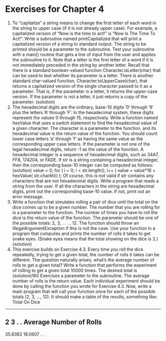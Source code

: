 # Exercises for Chapter 4

1. To “capitalize” a string means to change the first letter of each word in the string to upper
case (if it is not already upper case). For example, a capitalized version of “Now is the time
to act!” is “Now Is The Time To Act!”. Write a subroutine named printCapitalized
that will print a capitalized version of a string to standard output. The string to be printed
should be a parameter to the subroutine. Test your subroutine with a main() routine that
gets a line of input from the user and applies the subroutine to it.
Note that a letter is the first letter of a word if it is not immediately preceded in
the string by another letter. Recall that there is a standard boolean-valued function
Character.isLetter(char) that can be used to test whether its parameter is a letter.
There is another standard char-valued function, Character.toUpperCase(char), that
returns a capitalized version of the single character passed to it as a parameter. That is,
if the parameter is a letter, it returns the upper-case version. If the parameter is not a
letter, it just returns a copy of the parameter. (solution)
2. The hexadecimal digits are the ordinary, base-10 digits ’0’ through ’9’ plus the letters ’A’
through ’F’. In the hexadecimal system, these digits represent the values 0 through 15,
respectively. Write a function named hexValue that uses a switch statement to find the
hexadecimal value of a given character. The character is a parameter to the function, and
its hexadecimal value is the return value of the function. You should count lower case
letters ’a’ through ’f’ as having the same value as the corresponding upper case letters.
If the parameter is not one of the legal hexadecimal digits, return -1 as the value of the
function.
A hexadecimal integer is a sequence of hexadecimal digits, such as 34A7, FF8, 174204,
or FADE. If str is a string containing a hexadecimal integer, then the corresponding
base-10 integer can be computed as follows: (solution)
value = 0;
for ( i = 0; i < str.length(); i++ )
value = value*16 + hexValue( str.charAt(i) );
Of course, this is not valid if str contains any characters that are not hexadecimal digits.
Write a program that reads a string from the user. If all the characters in the string are
hexadecimal digits, print out the corresponding base-10 value. If not, print out an error
message.
3. Write a function that simulates rolling a pair of dice until the total on the dice comes up
to be a given number. The number that you are rolling for is a parameter to the function.
The number of times you have to roll the dice is the return value of the function. The
parameter should be one of the possible totals: 2, 3, . . . , 12. The function should throw
an IllegalArgumentException if this is not the case. Use your function in a program that
computes and prints the number of rolls it takes to get snake eyes. (Snake eyes means
that the total showing on the dice is 2.) (solution)
4. This exercise builds on Exercise 4.3. Every time you roll the dice repeatedly, trying to
get a given total, the number of rolls it takes can be different. The question naturally
arises, what’s the average number of rolls to get a given total? Write a function that
performs the experiment of rolling to get a given total 10000 times. The desired total is (solution)160
Exercises
a parameter to the subroutine. The average number of rolls is the return value. Each
individual experiment should be done by calling the function you wrote for Exercise 4.3.
Now, write a main program that will call your function once for each of the possible totals
(2, 3, ..., 12). It should make a table of the results, something like:
Total On Dice
-------------
2
3
.
.
Average Number of Rolls
-----------------------
35.8382
18.0607
.
.